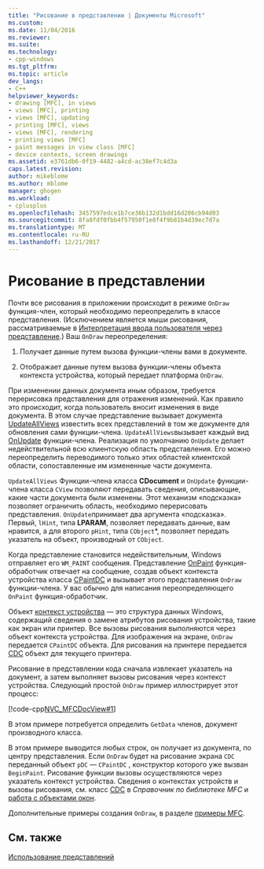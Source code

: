 ```yaml
---
title: "Рисование в представлении | Документы Microsoft"
ms.custom: 
ms.date: 11/04/2016
ms.reviewer: 
ms.suite: 
ms.technology:
- cpp-windows
ms.tgt_pltfrm: 
ms.topic: article
dev_langs:
- C++
helpviewer_keywords:
- drawing [MFC], in views
- views [MFC], printing
- views [MFC], updating
- printing [MFC], views
- views [MFC], rendering
- printing views [MFC]
- paint messages in view class [MFC]
- device contexts, screen drawings
ms.assetid: e3761db6-0f19-4482-a4cd-ac38ef7c4d3a
caps.latest.revision: 
author: mikeblome
ms.author: mblome
manager: ghogen
ms.workload:
- cplusplus
ms.openlocfilehash: 3457597edce1b7ce36b132d1bdd16d286cb94d03
ms.sourcegitcommit: 8fa8fdf0fbb4f57950f1e8f4f9b81b4d39ec7d7a
ms.translationtype: MT
ms.contentlocale: ru-RU
ms.lasthandoff: 12/21/2017
---
```

# <a name="drawing-in-a-view"></a>Рисование в представлении
Почти все рисования в приложении происходит в режиме `OnDraw` функция-член, который необходимо переопределить в классе представления. (Исключением является мыши рисования, рассматриваемые в [Интерпретация ввода пользователя через представление](../mfc/interpreting-user-input-through-a-view.md).) Ваш `OnDraw` переопределения:  
  
1.  Получает данные путем вызова функции-члены вами в документе.  
  
2.  Отображает данные путем вызова функции-члены объекта контекста устройства, который передает платформа `OnDraw`.  
  
 При изменении данных документа иным образом, требуется перерисовка представления для отражения изменений. Как правило это происходит, когда пользователь вносит изменения в виде документа. В этом случае представление вызывает документа [UpdateAllViews](../mfc/reference/cdocument-class.md#updateallviews) известить всех представлений в том же документе для обновления сами функции-члена. `UpdateAllViews`вызывает каждый вид [OnUpdate](../mfc/reference/cview-class.md#onupdate) функции-члена. Реализация по умолчанию `OnUpdate` делает недействительной всю клиентскую область представления. Его можно переопределить переводимого только этих областей клиентской области, сопоставленные им измененные части документа.  
  
 `UpdateAllViews` Функции-члена класса **CDocument** и `OnUpdate` функции-члена класса `CView` позволяют передавать сведения, описывающие, какие части документа были изменены. Этот механизм «подсказка» позволяет ограничить область, необходимо перерисовать представления. `OnUpdate`принимает два аргумента «подсказка». Первый, `lHint`, типа **LPARAM**, позволяет передавать данные, вам нравится, а для второго `pHint`, типа `CObject`*, позволяет передать указатель на объект, производный от `CObject`.  
  
 Когда представление становится недействительным, Windows отправляет его `WM_PAINT` сообщения. Представление [OnPaint](../mfc/reference/cwnd-class.md#onpaint) функция-обработчик отвечает на сообщение, создав объект контекста устройства класса [CPaintDC](../mfc/reference/cpaintdc-class.md) и вызывает этого представления `OnDraw` функции-члена. У вас обычно для написания переопределяющего `OnPaint` функция-обработчик.  
  
 Объект [контекст устройства](../mfc/device-contexts.md) — это структура данных Windows, содержащий сведения о замене атрибутов рисования устройства, такие как экран или принтер. Все вызовы рисования выполняются через объект контекста устройства. Для изображения на экране, `OnDraw` передается `CPaintDC` объекта. Для рисования на принтере передается [CDC](../mfc/reference/cdc-class.md) объект для текущего принтера.  
  
 Рисование в представлении кода сначала извлекает указатель на документ, а затем выполняет вызовы рисования через контекст устройства. Следующий простой `OnDraw` пример иллюстрирует этот процесс:  
  
 [!code-cpp[NVC_MFCDocView#1](../mfc/codesnippet/cpp/drawing-in-a-view_1.cpp)]  
  
 В этом примере потребуется определить `GetData` членов, документ производного класса.  
  
 В этом примере выводится любых строк, он получает из документа, по центру представления. Если `OnDraw` будет на рисование экрана `CDC` переданный объект `pDC` — `CPaintDC` , конструктор которого уже вызван `BeginPaint`. Рисование функции вызовы осуществляются через указатель контекст устройства. Сведения о контекстах устройств и вызовы рисования, см. класс [CDC](../mfc/reference/cdc-class.md) в *Справочник по библиотеке MFC* и [работа с объектами окон](../mfc/working-with-window-objects.md).  
  
 Дополнительные примеры создания `OnDraw`, в разделе [примеры MFC](../visual-cpp-samples.md).  
  
## <a name="see-also"></a>См. также  
 [Использование представлений](../mfc/using-views.md)

